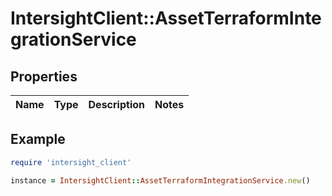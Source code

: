 # IntersightClient::AssetTerraformIntegrationService

## Properties

| Name | Type | Description | Notes |
| ---- | ---- | ----------- | ----- |

## Example

```ruby
require 'intersight_client'

instance = IntersightClient::AssetTerraformIntegrationService.new()
```

